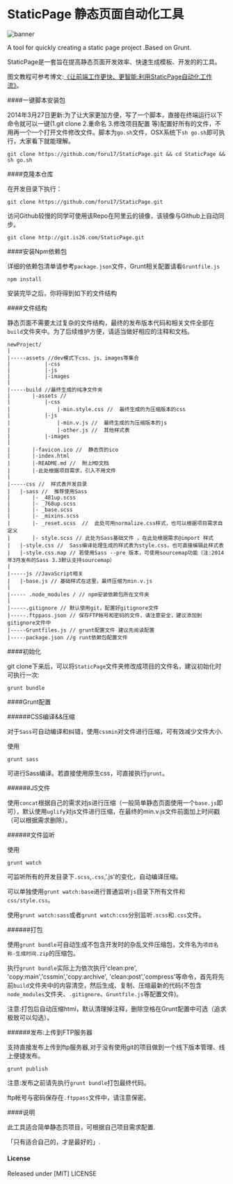 StaticPage 静态页面自动化工具
==========
![banner](http://file.is26.com/wp-image/2014/03/smart-with-static.jpg)

A tool for quickly creating a static page project .Based on Grunt.

StaticPage是一套旨在提高静态页面开发效率、快速生成模板、开发的的工具。

图文教程可参考博文:[《让前端工作更快、更智能:利用StaticPage自动化工作流》](http://luolei.org/2014/03/front-end-dev-with-grunt-staticpage-workflow/)。


####一键脚本安装包

2014年3月27日更新:为了让大家更加方便，写了一个脚本，直接在终端运行以下命令就可以一键(1.git clone 2.重命名 3.修改项目配置 等)配置好所有的文件，不用再一个一个打开文件修改文件。脚本为`go.sh`文件，OSX系统下`sh go.sh`即可执行，大家看下就能理解。

````
git clone https://github.com/foru17/StaticPage.git && cd StaticPage && sh go.sh
````

####克隆本仓库

在开发目录下执行：

````
git clone https://github.com/foru17/StaticPage.git
````

访问Github较慢的同学可使用该Repo在阿里云的镜像，该镜像与Github上自动同步。

````
git clone http://git.is26.com/StaticPage.git
````


####安装Npm依赖包

详细的依赖包清单请参考`package.json`文件，Grunt相关配置请看`Gruntfile.js`

````
npm install
````

安装完毕之后，你将得到如下的文件结构

####文件结构

静态页面不需要太过复杂的文件结构，最终的发布版本代码和相关文件全部在`build`文件夹中。为了后续维护方便，请适当做好相应的注释和文档。

````
newProject/
|
|-----assets //dev模式下css、js、images等集合
|           |-css
|           |-js
|           |-images
|
|-----build //最终生成的纯净文件夹
|       |-assets //
|           |-css
|               |-min.style.css //  最终生成的为压缩版本的css
|           |-js
|               |-min.v.js //  最终生成的为压缩版本的js
|               |-other.js //  其他样式表
|           |-images
|
|       |-favicon.ico //  静态页的ico
|       |-index.html
|       |-README.md //  附上MD文档
|       |-此处根据项目需求，引入不用文件
|
|-----css //  样式表开发目录
|   |-sass //  推荐使用Sass
|       |- _481up.scss
|       |- _768up.scss
|       |- _base.scss
|       |- _mixins.scss
|       |- _reset.scss  //  此处可用normalize.css样式，也可以根据项目需求自定义
|       |- style.scss // 此处为Sass基础文件 ，在此处根据需求@import 样式
|   |-style.css //  Sass编译处理生成的样式表为style.css，也可直接编辑此样式表
|   |-style.css.map // 若使用Sass --pre 版本，可使用sourcemap功能（注:2014年3月发布的Sass 3.3默认支持sourcemap）
|
|-----js //JavaScript相关
|   |-base.js // 基础样式在这里，最终压缩为min.v.js
|
|----- .node_modules / // npm安装依赖包所在文件夹
|
|-----.gitignore // 默认使用git，配置好gitignore文件
|-----.ftppass.json // 保存FTP帐号和密码的文件，请注意安全，建议添加到gitignore文件中
|-----Gruntfiles.js // grunt配置文件 建议先阅读配置
|-----package.json //g runt依赖包配置文件

````

####初始化

git clone下来后，可以将`StaticPage`文件夹修改成项目的文件名，建议初始化时可执行一次:

````
grunt bundle
````

####Grunt配置

######CSS编译&&压缩

对于`Sass`可自动编译和纠错，使用`cssmin`对文件进行压缩，可有效减少文件大小.

使用

````
grunt sass
````

可进行Sass编译。若直接使用原生css，可直接执行`grunt`。

######JS文件

使用`concat`根据自己的需求对js进行压缩（一般简单静态页面使用一个`base.js`即可），默认使用`uglify`对js文件进行压缩，在最终的min.v.js文件前面加上时间戳（可以根据需求删除）。

######文件监听

使用

````
grunt watch
````
可监听所有的开发目录下`.scss`,`.css`,'.js'的变化，自动编译压缩。

可以单独使用`grunt watch:base`进行普通监听`js`目录下所有文件和`css/style.css`。

使用`grunt watch:sass`或者`grunt watch:css`分别监听`.scss`和`.css`文件。

######打包

使用`grunt bundle`可自动生成不包含开发时的杂乱文件压缩包，文件名为`项目名称-生成时间.zip`的压缩包。

执行`grunt bundle`实际上为依次执行'clean:pre', 'copy:main','cssmin','copy:archive', 'clean:post','compress'等命令，首先将先前`build`文件夹中的内容清空，然后生成、复制、压缩最新的代码(不包含`node_modules`文件夹、`.gitignore`、`Gruntfile.js`等配置文件)。

注意:打包后自动压缩html，默认清理掉注释，删除空格在Grunt配置中可选（追求极致可以勾选）。


######发布:上传到FTP服务器

支持直接发布上传到ftp服务器,对于没有使用git的项目做到一个线下版本管理、线上便捷发布。
```
grunt publish
```
注意:发布之前请先执行`grunt bundle`打包最终代码。

ftp帐号与密码保存在`.ftppass`文件中，请注意保密。

####说明

此工具适合简单静态页项目，可根据自己项目需求配置.

「只有适合自己的，才是最好的」.

#### License

Released under [MIT] LICENSE



